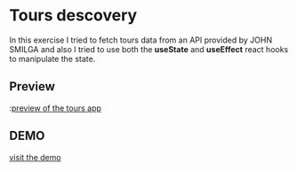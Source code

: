# Tours descovery 
In this exercise I tried to fetch tours data from an API provided by JOHN SMILGA and also I tried to use both the **useState** and **useEffect** react hooks to manipulate the state. 
## Preview
:[preview of the tours app]()  
## DEMO  
[visit the demo]() 


